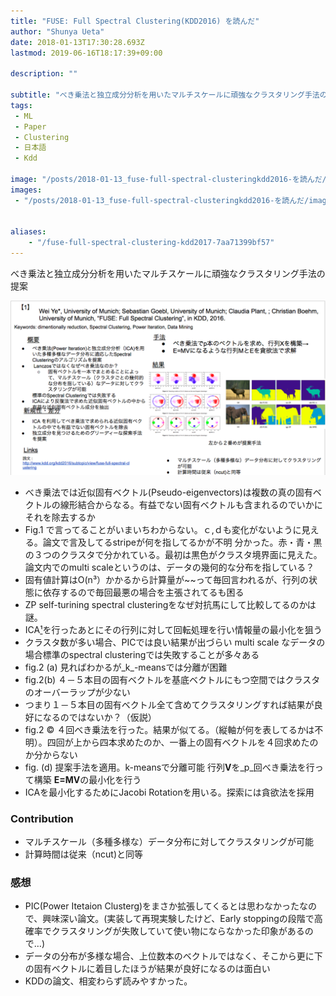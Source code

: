 ```yaml
---
title: "FUSE: Full Spectral Clustering(KDD2016) を読んだ"
author: "Shunya Ueta"
date: 2018-01-13T17:30:28.693Z
lastmod: 2019-06-16T18:17:39+09:00

description: ""

subtitle: "べき乗法と独立成分分析を用いたマルチスケールに頑強なクラスタリング手法の提案"
tags:
 - ML 
 - Paper 
 - Clustering 
 - 日本語 
 - Kdd 

image: "/posts/2018-01-13_fuse-full-spectral-clusteringkdd2016-を読んだ/images/1.png" 
images:
 - "/posts/2018-01-13_fuse-full-spectral-clusteringkdd2016-を読んだ/images/1.png" 


aliases:
    - "/fuse-full-spectral-clustering-kdd2017-7aa71399bf57"
---
```


べき乗法と独立成分分析を用いたマルチスケールに頑強なクラスタリング手法の提案



![image](/posts/2018-01-13_fuse-full-spectral-clusteringkdd2016-を読んだ/images/1.png)

*   べき乗法では近似固有ベクトル(Pseudo-eigenvectors)は複数の真の固有ベクトルの線形結合からなる。有益でない固有ベクトルも含まれるのでいかにそれを除去するか
*   Fig.1 で言ってることがいまいちわからない。ｃ,ｄも変化がないように見える。論文で言及してるstripeが何を指してるかが不明
分かった。赤・青・黒の３つのクラスタで分かれている。最初は黒色がクラスタ境界面に見えた。論文内でのmulti scaleというのは、データの幾何的な分布を指している？
*   固有値計算はO(n³）かかるから計算量が~~って毎回言われるが、行列の状態に依存するので毎回最悪の場合を主張されてるも困る
*   ZP self-turining spectral clusteringをなぜ対抗馬にして比較してるのかは謎。
*   ICA[¹](http://www.kecl.ntt.co.jp/icl/signal/sawada/mypaper/subspace2010rev.pdf)を行ったあとにその行列に対して回転処理を行い情報量の最小化を狙う
*   クラスタ数が多い場合、PICでは良い結果が出づらい
multi scale なデータの場合標準のspectral clusteringでは失敗することが多々ある
*   fig.2 (a) 見ればわかるが_k_-meansでは分離が困難
*   fig.2(b) ４－５本目の固有ベクトルを基底ベクトルにもつ空間ではクラスタのオーバーラップが少ない
*   つまり１－５本目の固有ベクトル全て含めてクラスタリングすれば結果が良好になるのではないか？（仮説）
*   fig.2 © ４回べき乗法を行った。結果が似てる。（縦軸が何を表してるかは不明）。四回が上から四本求めたのか、一番上の固有ベクトルを４回求めたのか分からない
*   fig. (d) 提案手法を適用。k-meansで分離可能 行列**V**を_p_回べき乗法を行って構築 **E=MV**の最小化を行う
*   ICAを最小化するためにJacobi Rotationを用いる。探索には貪欲法を採用

### Contribution

*   マルチスケール（多種多様な）データ分布に対してクラスタリングが可能
*   計算時間は従来（ncut)と同等

### 感想

*   PIC(Power Itetaion Clusterg)をまさか拡張してくるとは思わなかったなので、興味深い論文。(実装して再現実験したけど、Early stoppingの段階で高確率でクラスタリングが失敗していて使い物にならなかった印象があるので…)
*   データの分布が多様な場合、上位数本のベクトルではなく、そこから更に下の固有ベクトルに着目したほうが結果が良好になるのは面白い
*   KDDの論文、相変わらず読みやすかった。
